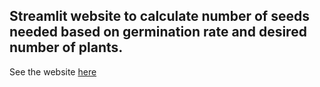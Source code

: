 ## Streamlit website to calculate number of seeds needed based on germination rate and desired number of plants.

See the website [here](https://germination-calculator.streamlit.app/)
